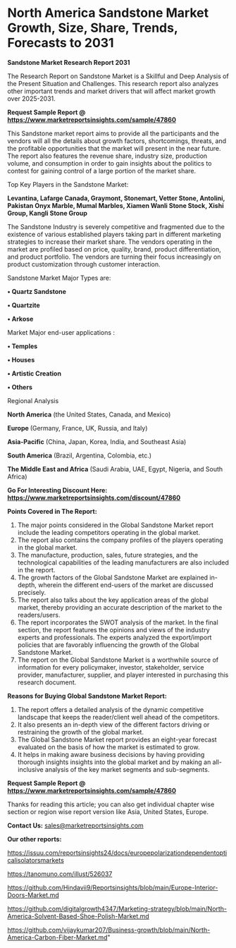 # North America Sandstone Market Growth, Size, Share, Trends, Forecasts to 2031

<strong>Sandstone Market Research Report 2031</strong>

The Research Report on Sandstone Market is a Skillful and Deep Analysis of the Present Situation and Challenges. This research report also analyzes other important trends and market drivers that will affect market growth over 2025-2031.

<strong>Request Sample Report @ <a href=https://www.marketreportsinsights.com/sample/47860>https://www.marketreportsinsights.com/sample/47860</a></strong>

This Sandstone market report aims to provide all the participants and the vendors will all the details about growth factors, shortcomings, threats, and the profitable opportunities that the market will present in the near future. The report also features the revenue share, industry size, production volume, and consumption in order to gain insights about the politics to contest for gaining control of a large portion of the market share.

Top Key Players in the Sandstone Market:

<strong>Levantina, Lafarge Canada, Graymont, Stonemart, Vetter Stone, Antolini, Pakistan Onyx Marble, Mumal Marbles, Xiamen Wanli Stone Stock, Xishi Group, Kangli Stone Group</strong>

The Sandstone Industry is severely competitive and fragmented due to the existence of various established players taking part in different marketing strategies to increase their market share. The vendors operating in the market are profiled based on price, quality, brand, product differentiation, and product portfolio. The vendors are turning their focus increasingly on product customization through customer interaction.

Sandstone Market Major Types are:

<strong>•  Quartz Sandstone

•  Quartzite

•  Arkose</strong>

Market Major end-user applications :

<strong>•  Temples

•  Houses

•  Artistic Creation

•  Others</strong>

Regional Analysis

</u><strong><b>North America</b></strong> (the United States, Canada, and Mexico)

<strong><b>Europe </b></strong>(Germany, France, UK, Russia, and Italy)

<strong><b>Asia-Pacific</b></strong> (China, Japan, Korea, India, and Southeast Asia)

<strong><b>South America</b></strong> (Brazil, Argentina, Colombia, etc.)

<strong><b>The Middle East and Africa</b></strong> (Saudi Arabia, UAE, Egypt, Nigeria, and South Africa)

<strong>Go For Interesting Discount Here: <a href=https://www.marketreportsinsights.com/discount/47860>https://www.marketreportsinsights.com/discount/47860</a></strong>

<strong>Points Covered in The Report:</strong>
<ol>
  <li>The major points considered in the Global Sandstone Market report include the leading competitors operating in the global market.</li>
  <li>The report also contains the company profiles of the players operating in the global market.</li>
  <li>The manufacture, production, sales, future strategies, and the technological capabilities of the leading manufacturers are also included in the report.</li>
  <li>The growth factors of the Global Sandstone Market are explained in-depth, wherein the different end-users of the market are discussed precisely.</li>
  <li>The report also talks about the key application areas of the global market, thereby providing an accurate description of the market to the readers/users.</li>
  <li>The report incorporates the SWOT analysis of the market. In the final section, the report features the opinions and views of the industry experts and professionals. The experts analyzed the export/import policies that are favorably influencing the growth of the Global Sandstone Market.</li>
  <li>The report on the Global Sandstone Market is a worthwhile source of information for every policymaker, investor, stakeholder, service provider, manufacturer, supplier, and player interested in purchasing this research document.</li>
</ol>
<strong>Reasons for Buying Global Sandstone Market Report:</strong>

<ol>
  <li>The report offers a detailed analysis of the dynamic competitive landscape that keeps the reader/client well ahead of the competitors.</li>
  <li>It also presents an in-depth view of the different factors driving or restraining the growth of the global market.</li>
  <li>The Global Sandstone Market report provides an eight-year forecast evaluated on the basis of how the market is estimated to grow.</li>
  <li>It helps in making aware business decisions by having providing thorough insights insights into the global market and by making an all-inclusive analysis of the key market segments and sub-segments.</li>
</ol>
<strong>Request Sample Report @ <a href=https://www.marketreportsinsights.com/sample/47860>https://www.marketreportsinsights.com/sample/47860</a></strong>


Thanks for reading this article; you can also get individual chapter wise section or region wise report version like Asia, United States, Europe.

<strong>Contact Us:</strong>
sales@marketreportsinsights.com

<strong>Our other reports:</strong>

<a href=https://issuu.com/reportsinsights24/docs/europepolarizationdependentopticalisolatorsmarkets>https://issuu.com/reportsinsights24/docs/europepolarizationdependentopticalisolatorsmarkets</a>

<a href=https://tanomuno.com/illust/526037>https://tanomuno.com/illust/526037</a>

<a href=https://github.com/Hindavii9/Reportsinsights/blob/main/Europe-Interior-Doors-Market.md>https://github.com/Hindavii9/Reportsinsights/blob/main/Europe-Interior-Doors-Market.md</a>

<a href=https://github.com/digitalgrowth4347/Marketing-strategy/blob/main/North-America-Solvent-Based-Shoe-Polish-Market.md>https://github.com/digitalgrowth4347/Marketing-strategy/blob/main/North-America-Solvent-Based-Shoe-Polish-Market.md</a>

<a href=https://github.com/vijaykumar207/Business-growth/blob/main/North-America-Carbon-Fiber-Market.md>https://github.com/vijaykumar207/Business-growth/blob/main/North-America-Carbon-Fiber-Market.md</a>"
